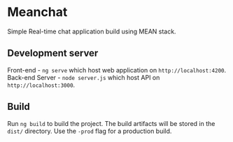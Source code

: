 # Meanchat

Simple Real-time chat application build using MEAN stack.

## Development server

Front-end - `ng serve` which host web application on `http://localhost:4200`.
Back-end Server - `node server.js` which host API on `http://localhost:3000`.

## Build

Run `ng build` to build the project. The build artifacts will be stored in the `dist/` directory. Use the `-prod` flag for a production build.

